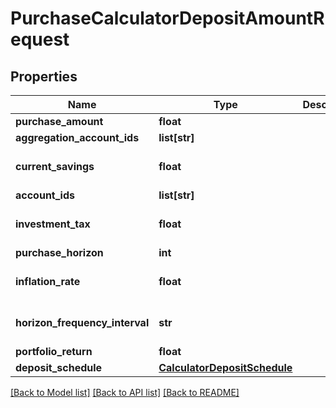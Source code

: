# PurchaseCalculatorDepositAmountRequest

## Properties
Name | Type | Description | Notes
------------ | ------------- | ------------- | -------------
**purchase_amount** | **float** |  | 
**aggregation_account_ids** | **list[str]** |  | [optional] 
**current_savings** | **float** |  | [optional] [default to 0.0]
**account_ids** | **list[str]** |  | [optional] 
**investment_tax** | **float** |  | [optional] [default to 0.0]
**purchase_horizon** | **int** |  | 
**inflation_rate** | **float** |  | [optional] [default to 0.0]
**horizon_frequency_interval** | **str** |  | [optional] [default to 'year']
**portfolio_return** | **float** |  | 
**deposit_schedule** | [**CalculatorDepositSchedule**](CalculatorDepositSchedule.md) |  | [optional] 

[[Back to Model list]](../README.md#documentation-for-models) [[Back to API list]](../README.md#documentation-for-api-endpoints) [[Back to README]](../README.md)


